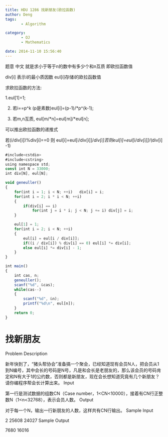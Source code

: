 ```yaml
---
title: HDU 1286 找新朋友(欧拉函数)
author: Deng
tags: 
       - Algorithm

category: 
       - OJ
       - Mathematics

date: 2014-11-10 15:56:40
---
```

题意 中文 就是求小于等于n的数中有多少个和n互质 即欧拉函数值

div[i] 表示i的最小质因数 eul[i]存储i的欧拉函数值

求欧拉函数的方法:

1.eul[1]=1;

2. 若i==p^k (p是素数)eul[i]=(p-1)/*p^(k-1);

3. 若m,n互质, eul[m/*n]=eul[m]/*eul[n];

可以推出欧拉函数的递推式

若(i/div[i])%div[i]==0 则 eul[i]=eul[i/div[i]]/*div[i]否则eul[i]=eul[i/div[i]]/*(div[i] -1)

```js 
#include<cstdio>
#include<cstring>
using namespace std;
const int N = 33000;
int div[N], eul[N];

void geneuller()
{
    for(int i = 1; i < N; ++i)   div[i] = i;
    for(int i = 2; i * i < N; ++i)
    {
        if(div[i] == i)
            for(int j = i * i; j < N; j += i) div[j] = i;
    }

    eul[1] = 1;
    for(int i = 2; i < N; ++i)
    {
        eul[i] = eul[i / div[i]];
        if((i / div[i]) % div[i] == 0) eul[i] *= div[i];
        else eul[i] *= div[i] - 1;
    }
}

int main()
{
    int cas, n;
    geneuller();
    scanf("%d", &cas);
    while(cas--)
    {
        scanf("%d", &n);
        printf("%d\n", eul[n]);
    }
    return 0;
}
```

# 找新朋友

Problem Description

新年快到了，“猪头帮协会”准备搞一个聚会，已经知道现有会员N人，把会员从1到N编号，其中会长的号码是N号，凡是和会长是老朋友的，那么该会员的号码肯定和N有大于1的公约数，否则都是新朋友，现在会长想知道究竟有几个新朋友？请你编程序帮会长计算出来。
Input

第一行是测试数据的组数CN（Case number，1<CN<10000），接着有CN行正整数N（1<n<32768），表示会员人数。
Output

对于每一个N，输出一行新朋友的人数，这样共有CN行输出。
Sample Input

2 25608 24027
Sample Output

7680 16016